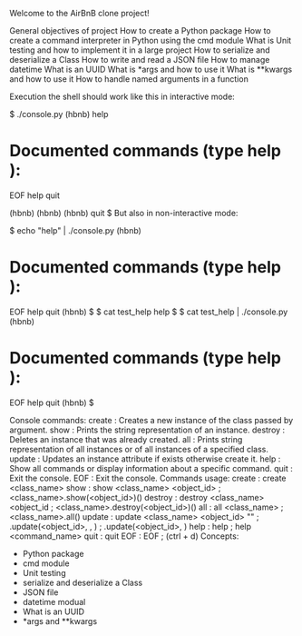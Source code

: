 Welcome to the AirBnB clone project!

General objectives of project
How to create a Python package
How to create a command interpreter in Python using the cmd module
What is Unit testing and how to implement it in a large project
How to serialize and deserialize a Class
How to write and read a JSON file
How to manage datetime
What is an UUID
What is *args and how to use it
What is **kwargs and how to use it
How to handle named arguments in a function


Execution
the shell should work like this in interactive mode:

$ ./console.py
(hbnb) help

Documented commands (type help <topic>):
========================================
EOF  help  quit

(hbnb) 
(hbnb) 
(hbnb) quit
$
But also in non-interactive mode: 

$ echo "help" | ./console.py
(hbnb)

Documented commands (type help <topic>):
========================================
EOF  help  quit
(hbnb) 
$
$ cat test_help
help
$
$ cat test_help | ./console.py
(hbnb)

Documented commands (type help <topic>):
========================================
EOF  help  quit
(hbnb) 
$


Console commands:
create : Creates a new instance of the class passed by argument.
show : Prints the string representation of an instance.
destroy : Deletes an instance that was already created.
all : Prints string representation of all instances or of all instances of a specified class.
update : Updates an instance attribute if exists otherwise create it.
help : Show all commands or display information about a specific command.
quit : Exit the console.
EOF : Exit the console.
Commands usage:
create : create <class_name>
show : show <class_name> <object_id> ; <class_name>.show(<object_id>)()
destroy : destroy <class_name> <object_id ; <class_name>.destroy(<object_id>)()
all : all <class_name> ; <class_name>.all()
update : update <class_name> <object_id> "" ; .update(<object_id>, , ) ; .update(<object_id>, )
help : help ; help <command_name>
quit : quit
EOF : EOF ; (ctrl + d)
Concepts:
* Python package
* cmd module
* Unit testing
* serialize and deserialize a Class
* JSON file
* datetime modual
* What is an UUID
* *args and **kwargs
